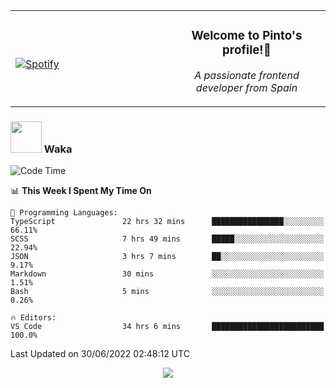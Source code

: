 <table width="100%" align="center"> 
  <tr>
  <td width="50%">
      
&nbsp; <br> [![Spotify](https://novatorem-zeta-rust.vercel.app/api/spotify)](https://open.spotify.com/user/novatorem-zeta-rust)

  </td>
  <td width="50%">
    <h3 align="center">Welcome to Pinto's profile!👋</h3>
    <p align="center"><em>A passionate frontend developer from Spain</em></p>
  </td>
  </table>

### <img src="https://media.giphy.com/media/VgCDAzcKvsR6OM0uWg/giphy.gif" width="50"> Waka

  <!--START_SECTION:waka-->
![Code Time](http://img.shields.io/badge/Code%20Time-596%20hrs%2059%20mins-blue)

📊 **This Week I Spent My Time On** 

```text
💬 Programming Languages: 
TypeScript               22 hrs 32 mins      ████████████████░░░░░░░░░   66.11% 
SCSS                     7 hrs 49 mins       █████░░░░░░░░░░░░░░░░░░░░   22.94% 
JSON                     3 hrs 7 mins        ██░░░░░░░░░░░░░░░░░░░░░░░   9.17% 
Markdown                 30 mins             ░░░░░░░░░░░░░░░░░░░░░░░░░   1.51% 
Bash                     5 mins              ░░░░░░░░░░░░░░░░░░░░░░░░░   0.26%

🔥 Editors: 
VS Code                  34 hrs 6 mins       █████████████████████████   100.0%

```


 Last Updated on 30/06/2022 02:48:12 UTC
<!--END_SECTION:waka-->

<div align="center">
<img src="https://github-readme-stats-gilt-tau.vercel.app/api/top-langs/?username=pinto-hub&layout=compact&theme=dracula" />
</div>
